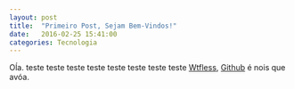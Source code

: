 ```yaml
---
layout: post
title:  "Primeiro Post, Sejam Bem-Vindos!"
date:   2016-02-25 15:41:00
categories: Tecnologia
---
```

Oĺa. teste teste teste teste teste teste teste teste [Wtfless], [Github] é nois que avóa.

[Wtfless]: http://wtfless.github.io/
[Github]: https://github.com/


